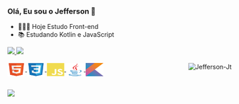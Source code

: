 ### Olá, Eu sou o Jefferson 👋

- 👨🏻‍💻 Hoje Estudo Front-end
- 📚 Estudando Kotlin e JavaScript

<div>
  <a href="https://github.com/Htreze">
  <img height="170em" src="https://github-readme-stats.vercel.app/api?username=Htreze&show_icons=true&theme=tokyonight&include_all_commits=true&count_private=true"/>
  <img height="170em" src="https://github-readme-stats.vercel.app/api/top-langs/?username=Htreze&layout=compact&langs_count=7&theme=tokyonight"/>
</div>
<div style="display: inline_block"><br>
  <img align="center" alt="Jefferson-HTML" height="30" width="40" src="https://raw.githubusercontent.com/devicons/devicon/master/icons/html5/html5-original.svg">
  <img align="center" alt="Jefferson-CSS" height="30" width="40" src="https://raw.githubusercontent.com/devicons/devicon/master/icons/css3/css3-original.svg">
  <img align="center" alt="Jefferson-Js" height="30" width="40" src="https://raw.githubusercontent.com/devicons/devicon/master/icons/javascript/javascript-plain.svg">
  <img align="center" alt="Jefferson-Java" height="30" width="40" src="https://raw.githubusercontent.com/devicons/devicon/master/icons/java/java-original.svg">
  <img align="center" alt="Jefferson-Kotlin" height="30" width="40" src="https://raw.githubusercontent.com/devicons/devicon/master/icons/kotlin/kotlin-original.svg">
  <img align="right" alt="Jefferson-Jt" src="https://64.media.tumblr.com/a90758e1118237e625ca6faaf2489dc0/tumblr_pcs7nh9syl1wrnpguo1_1280.gifv"
</div>
  
 ##
  
<div> 
  <a href = "mailto:d2fefinho@gmail.com"><img src="https://img.shields.io/badge/-Gmail-%23333?style=for-the-badge&logo=gmail&logoColor=white" target="_blank"></a>
</div>
